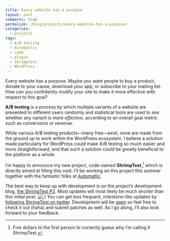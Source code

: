 ```yaml
---
title: Every website has a purpose
layout: post
comments: true
permalink: /blog/projects/every-website-has-a-purpose/
categories:
  - projects
tags:
  - A/B testing
  - Automattic
  - code
  - plugin
  - ShrimpTest
  - WordPress
---
```

Every website has a purpose. Maybe you want people to buy a product, donate to your cause, download your app, or subscribe to your mailing list. How can you confidently modify your site to make it more effective with respect to this goal?

**A/B testing** is a process by which multiple variants of a website are presented to different users randomly and statistical tools are used to see whether any variant is more *effective*, according to an overall goal metric such as conversions or revenue.

While various A/B testing products—many free—exist, none are made from the ground up to work within the WordPress ecosystem. I believe a solution made particularly for WordPress could make A/B testing so much easier and more straightforward, and that such a solution could be greatly beneficial to the platform as a whole.

I&#8217;m happy to announce my new project, code-named **ShrimpTest**,[^1] which is directly aimed at filling this void. I&#8217;ll be working on this project this summer together with the fantastic folks at [Automattic][1].

The best way to keep up with development is on the project&#8217;s development blog, [the ShrimpTest P2][2]. Most updates will most likely be much shorter than this initial post. <img src="http://mitcho.com/blog/wp-includes/images/smilies/icon_wink.gif" alt=";)" class="wp-smiley" /> You can get less frequent, milestone-like updates by [following ShrimpTest on twitter][3]. Development will be [open][4] so feel free to check it out (haha) and submit patches as well. As I go along, I&#8217;ll also look forward to your feedback.

[^1]:    
    Five dollars to the first person to correctly guess why I&#8217;m calling it ShrimpTest.

 [1]: http://automattic.com
 [2]: http://shrimptest.wordpress.com/
 [3]: http://twitter.com/shrimptest
 [4]: http://plugins.svn.wordpress.org/shrimptest/